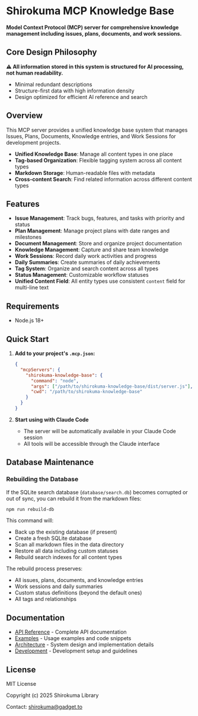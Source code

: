 # Shirokuma MCP Knowledge Base

**Model Context Protocol (MCP) server for comprehensive knowledge management including issues, plans, documents, and work sessions.**

## Core Design Philosophy

**⚠️ All information stored in this system is structured for AI processing, not human readability.**
- Minimal redundant descriptions
- Structure-first data with high information density
- Design optimized for efficient AI reference and search

## Overview

This MCP server provides a unified knowledge base system that manages Issues, Plans, Documents, Knowledge entries, and Work Sessions for development projects.

- **Unified Knowledge Base**: Manage all content types in one place
- **Tag-based Organization**: Flexible tagging system across all content types
- **Markdown Storage**: Human-readable files with metadata
- **Cross-content Search**: Find related information across different content types

## Features

- **Issue Management**: Track bugs, features, and tasks with priority and status
- **Plan Management**: Manage project plans with date ranges and milestones
- **Document Management**: Store and organize project documentation
- **Knowledge Management**: Capture and share team knowledge
- **Work Sessions**: Record daily work activities and progress
- **Daily Summaries**: Create summaries of daily achievements
- **Tag System**: Organize and search content across all types
- **Status Management**: Customizable workflow statuses
- **Unified Content Field**: All entity types use consistent `content` field for multi-line text

## Requirements

- Node.js 18+

## Quick Start

1. **Add to your project's `.mcp.json`:**
   ```json
   {
     "mcpServers": {
       "shirokuma-knowledge-base": {
         "command": "node",
         "args": ["/path/to/shirokuma-knowledge-base/dist/server.js"],
         "cwd": "/path/to/shirokuma-knowledge-base"
       }
     }
   }
   ```

2. **Start using with Claude Code**
   - The server will be automatically available in your Claude Code session
   - All tools will be accessible through the Claude interface

## Database Maintenance

### Rebuilding the Database

If the SQLite search database (`database/search.db`) becomes corrupted or out of sync, you can rebuild it from the markdown files:

```bash
npm run rebuild-db
```

This command will:
- Back up the existing database (if present)
- Create a fresh SQLite database
- Scan all markdown files in the data directory
- Restore all data including custom statuses
- Rebuild search indexes for all content types

The rebuild process preserves:
- All issues, plans, documents, and knowledge entries
- Work sessions and daily summaries
- Custom status definitions (beyond the default ones)
- All tags and relationships

## Documentation

- [API Reference](docs/api-reference.md) - Complete API documentation
- [Examples](docs/examples.md) - Usage examples and code snippets
- [Architecture](docs/architecture.md) - System design and implementation details
- [Development](docs/development.md) - Development setup and guidelines



## License

MIT License

Copyright (c) 2025 Shirokuma Library

Contact: shirokuma@gadget.to